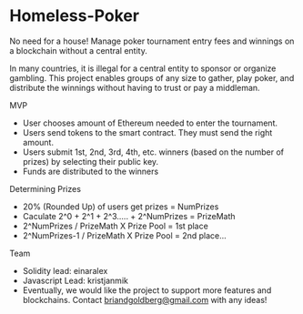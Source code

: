 # Homeless-Poker
No need for a house!  Manage poker tournament entry fees and winnings on a blockchain without a central entity.

In many countries, it is illegal for a central entity to sponsor or organize gambling.  This project enables groups of any size to gather, play poker, and distribute the winnings without having to trust or pay a middleman.  

MVP
- User chooses amount of Ethereum needed to enter the tournament.
- Users send tokens to the smart contract.  They must send the right amount.
- Users submit 1st, 2nd, 3rd, 4th, etc. winners (based on the number of prizes) by selecting their public key.
- Funds are distributed to the winners

Determining Prizes
- 20% (Rounded Up) of users get prizes  = NumPrizes
- Caculate 2^0 + 2^1 + 2^3..... + 2^NumPrizes = PrizeMath
- 2^NumPrizes  /  PrizeMath X Prize Pool = 1st place
- 2^NumPrizes-1  /  PrizeMath X Prize Pool = 2nd place...

Team
- Solidity lead: einaralex
- Javascript Lead: kristjanmik
- Eventually, we would like the project to support more features and blockchains.  Contact briandgoldberg@gmail.com with any ideas!
